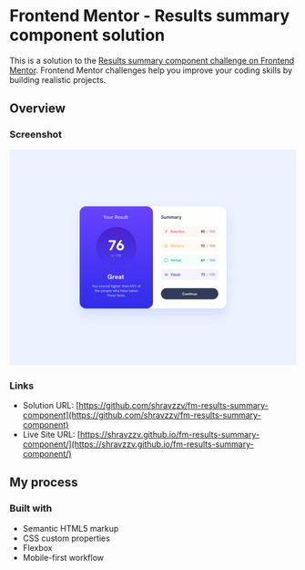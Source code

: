 # Frontend Mentor - Results summary component solution

This is a solution to the [Results summary component challenge on Frontend Mentor](https://www.frontendmentor.io/challenges/results-summary-component-CE_K6s0maV). Frontend Mentor challenges help you improve your coding skills by building realistic projects.

## Overview

### Screenshot

![The desktop view](design/desktop-design.jpg)

### Links

- Solution URL: [https://github.com/shravzzv/fm-results-summary-component](https://github.com/shravzzv/fm-results-summary-component)
- Live Site URL: [https://shravzzv.github.io/fm-results-summary-component/](https://shravzzv.github.io/fm-results-summary-component/)

## My process

### Built with

- Semantic HTML5 markup
- CSS custom properties
- Flexbox
- Mobile-first workflow
